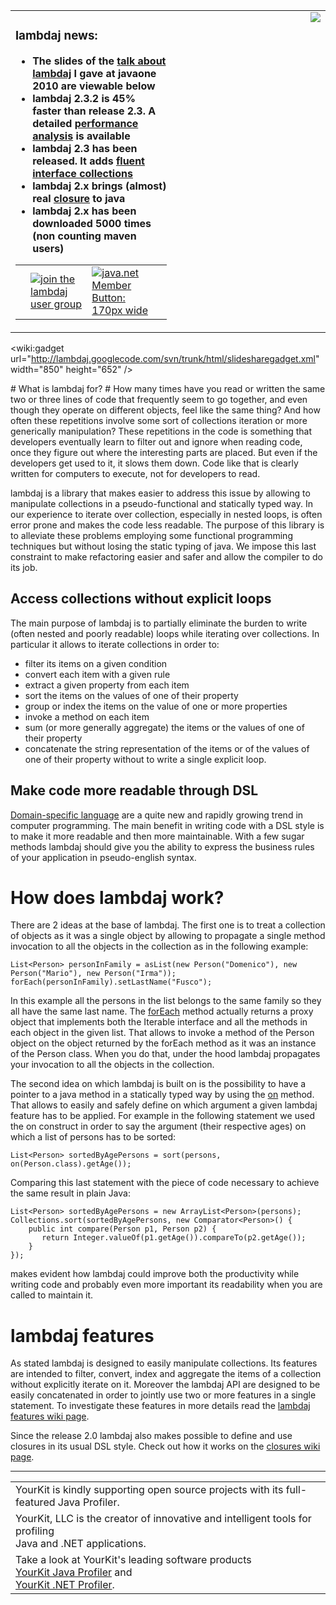 <table><tr>
<td valign='top'>

<h3>lambdaj news:</h3>

<ul><li><b>The slides of the <a href='http://www.eventreg.com/cc250/sessionDetail.jsp?SID=314002'>talk about lambdaj</a> I gave at javaone 2010 are viewable below</b>
</li><li><b>lambdaj 2.3.2 is 45% faster than release 2.3. A detailed <a href='http://code.google.com/p/lambdaj/wiki/PerformanceAnalysis'>performance analysis</a> is available</b>
</li><li><b>lambdaj 2.3 has been released. It adds <a href='http://code.google.com/p/lambdaj/wiki/LambdaCollections'>fluent interface collections</a></b>
</li><li><b>lambdaj 2.x brings (almost) real <a href='http://code.google.com/p/lambdaj/wiki/Closures'>closure</a> to java</b>
</li><li><b>lambdaj 2.x has been downloaded 5000 times (non counting maven users)</b></li></ul>

<table width='100%'><tr>
<td valign='top'>
<a href='http://twitter.com/mariofusco' title='follow me on twitter'><img src='http://lambdaj.googlecode.com/svn/trunk/html/img/twitter.png' alt='' border='0' /></a>
</td><td>
<a href='http://groups.google.com/group/lambdaj' title='join the lambdaj user group'><img src='http://lambdaj.googlecode.com/svn/trunk/html/img/mailbox.gif' alt='join the lambdaj user group' border='0' /></a>
</td><td>
<a href='http://www.java.net/'><img src='http://today.java.net/images/javanet_button_170.gif' alt='java.net Member Button: 170px wide' border='0' /></a>
</td><td>
</td></tr></table>

</td>
<td width='230px' align='right' valign='top'>
<img src='http://lambdaj.googlecode.com/svn/trunk/html/img/lambdaj.png' />
</td>
</tr></table>

&lt;wiki:gadget url="http://lambdaj.googlecode.com/svn/trunk/html/slidesharegadget.xml" width="850" height="652" /&gt;

<p />
# What is lambdaj for? #
How many times have you read or written the same two or three lines of code that frequently seem to go together, and even though they operate on different objects, feel like the same thing? And how often these repetitions involve some sort of collections iteration or more generically manipulation? These repetitions in the code is something that developers eventually learn to filter out and ignore when reading code, once they figure out where the interesting parts are placed. But even if the developers get used to it, it slows them down. Code like that is clearly written for computers to execute, not for developers to read.

lambdaj is a library that makes easier to address this issue by allowing to manipulate collections in a pseudo-functional and statically typed way. In our experience to iterate over collection, especially in nested loops, is often error prone and makes the code less readable. The purpose of this library is to alleviate these problems employing some functional programming techniques but without losing the static typing of java. We impose this last constraint to make refactoring easier and safer and allow the compiler to do its job.

## Access collections without explicit loops ##

The main purpose of lambdaj is to partially eliminate the burden to write (often nested and poorly readable) loops while iterating over collections. In particular it allows to iterate collections in order to:
  * filter its items on a given condition
  * convert each item with a given rule
  * extract a given property from each item
  * sort the items on the values of one of their property
  * group or index the items on the value of one or more properties
  * invoke a method on each item
  * sum (or more generally aggregate) the items or the values of one of their property
  * concatenate the string representation of the items or of the values of one of their property
without to write a single explicit loop.

## Make code more readable through DSL ##

[Domain-specific language](http://en.wikipedia.org/wiki/Domain-specific_language) are a quite new and rapidly growing trend in computer programming. The main benefit in writing code with a DSL style is to make it more readable and then more maintainable. With a few sugar methods lambdaj should give you the ability to express the business rules of your application in pseudo-english syntax.

# How does lambdaj work? #

There are 2 ideas at the base of lambdaj. The first one is to treat a collection of objects as it was a single object by allowing to propagate a single method invocation to all the objects in the collection as in the following example:

```
List<Person> personInFamily = asList(new Person("Domenico"), new Person("Mario"), new Person("Irma"));
forEach(personInFamily).setLastName("Fusco");
```

In this example all the persons in the list belongs to the same family so they all have the same last name. The [forEach](http://lambdaj.googlecode.com/svn/trunk/html/apidocs/ch/lambdaj/Lambda.html#forEach(java.lang.Iterable)) method actually returns a proxy object that implements both the Iterable interface and all the methods in each object in the given list. That allows to invoke a method of the Person object on the object returned by the forEach method as it was an instance of the Person class. When you do that, under the hood lambdaj propagates your invocation to all the objects in the collection.

The second idea on which lambdaj is built on is the possibility to have a pointer to a java method in a statically typed way by using the [on](http://lambdaj.googlecode.com/svn/trunk/html/apidocs/ch/lambdaj/Lambda.html#on(java.lang.Class)) method. That allows to easily and safely define on which argument a given lambdaj feature has to be applied. For example in the following statement we used the on construct in order to say the argument (their respective ages) on which a list of persons has to be sorted:

```
List<Person> sortedByAgePersons = sort(persons, on(Person.class).getAge());
```

Comparing this last statement with the piece of code necessary to achieve the same result in plain Java:

```
List<Person> sortedByAgePersons = new ArrayList<Person>(persons);
Collections.sort(sortedByAgePersons, new Comparator<Person>() {
	public int compare(Person p1, Person p2) {
	   return Integer.valueOf(p1.getAge()).compareTo(p2.getAge());
	}
});
```

makes evident how lambdaj could improve both the productivity while writing code and probably even more important its readability when you are called to maintain it.

# lambdaj features #

As stated lambdaj is designed to easily manipulate collections. Its features are intended to filter, convert, index and aggregate the items of a collection without explicitly iterate on it. Moreover the lambdaj API are designed to be easily concatenated in order to jointly use two or more features in a single statement. To investigate these features in more details read the [lambdaj features wiki page](http://code.google.com/p/lambdaj/wiki/LambdajFeatures).

Since the release 2.0 lambdaj also makes possible to define and use closures in its usual DSL style. Check out how it works on the [closures wiki page](http://code.google.com/p/lambdaj/wiki/Closures).


---

<table><tr><td>
YourKit is kindly supporting open source projects with its full-featured Java Profiler. </td></tr><tr><td>
YourKit, LLC is the creator of innovative and intelligent tools for profiling<br>
Java and .NET applications. </td></tr><tr><td> Take a look at YourKit's leading software products<br>
<a href='http://www.yourkit.com/java/profiler/index.jsp'>YourKit Java Profiler</a> and<br>
<a href='http://www.yourkit.com/.net/profiler/index.jsp'>YourKit .NET Profiler</a>.</td></tr></table>